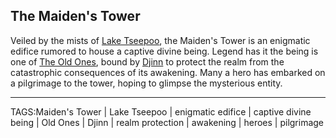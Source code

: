 ## The Maiden's Tower

Veiled by the mists of [Lake Tseepoo](Lake%20Tseepoo.md), the Maiden's Tower is an enigmatic edifice rumored to house a captive divine being. Legend has it the being is one of [The Old Ones](The%20Old%20Ones.md), bound by [Djinn](../People/Djinn.md) to protect the realm from the catastrophic consequences of its awakening. Many a hero has embarked on a pilgrimage to the tower, hoping to glimpse the mysterious entity.


---

TAGS:Maiden's Tower | Lake Tseepoo | enigmatic edifice | captive divine being | Old Ones | Djinn | realm protection | awakening | heroes | pilgrimage
